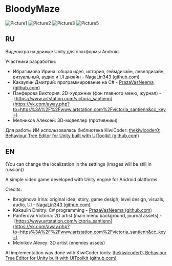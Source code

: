 # BloodyMaze

![Picture1](https://github.com/PrazaVasNeema/BloodyMaze/assets/117831147/b3dbada7-c4b0-4ec9-9614-a47ef6bcff3e)
![Picture2](https://github.com/PrazaVasNeema/BloodyMaze/assets/117831147/f6e5aca9-e6fc-489e-b06b-a818424fe81f)
![Picture3](https://github.com/PrazaVasNeema/BloodyMaze/assets/117831147/02370b0d-70c7-446c-a636-2cdc2bb02ec2)
![Picture5](https://github.com/PrazaVasNeema/BloodyMaze/assets/117831147/7acee3a4-3950-4576-905f-f72519c41145)


## RU
Видеоигра на движке Unity для платформы Android.

Участники разработки:
- Ибрагимова Ирина: общая идея, история, геймдизайн, левелдизайн, визуальный, аудио и UI дизайн - [NagaLin343 (github.com)](https://github.com/NagaLin343)
- Какаулин Дмитрий: программирование на C# - [PrazaVasNeema (github.com)](https://github.com/PrazaVasNeema)
- Панферова Виктория: 2D-художник (фон главного меню, журнал) - [https://www.artstation.com/victoria_santienn](https://vk.com/away.php?to=https%3A%2F%2Fwww.artstation.com%2Fvictoria_santienn&cc_key=)
- Мелников Алексей: 3D-моделлер (противники)

Для работы ИИ использовалась библиотека KiwiCoder: [thekiwicoder0: Behaviour Tree Editor for Unity built with UIToolkit (github.com)](https://github.com/thekiwicoder0/UnityBehaviourTreeEditor)

## EN
(You can change the localization in the settings (images will be still in russian))

A simple video game developed with Unity engine for Android platforms

Credits:
- Ibragimova Irina: original idea, story, game desigh, level design, visuals, audio, UI - [NagaLin343 (github.com)](https://github.com/NagaLin343)
- Kakaulin Dmitry: C# programming - [PrazaVasNeema (github.com)](https://github.com/PrazaVasNeema)
- Panferova Victoria: 2D artist (main menu background, journal assets) - [https://www.artstation.com/victoria_santienn](https://vk.com/away.php?to=https%3A%2F%2Fwww.artstation.com%2Fvictoria_santienn&cc_key=)
- Melnikov Alexey: 3D artist (enemies assets)

AI implementation was done with KiwiCoder tools: [thekiwicoder0: Behaviour Tree Editor for Unity built with UIToolkit (github.com)](https://github.com/thekiwicoder0/UnityBehaviourTreeEditor)
